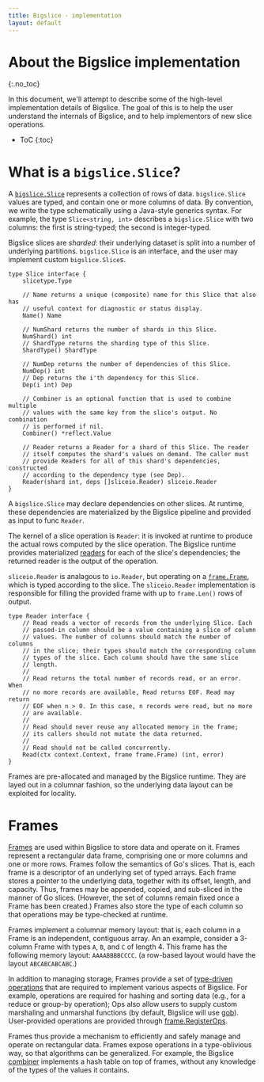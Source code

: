 ```yaml
---
title: Bigslice - implementation
layout: default
---
```


# About the Bigslice implementation
{:.no_toc}

In this document,
we'll attempt to describe some of the high-level
implementation details of Bigslice.
The goal of this is to help the user understand
the internals of Bigslice,
and to help implementors of new slice operations.

* ToC
{:toc}

# What is a `bigslice.Slice`?

A [`bigslice.Slice`](https://godoc.org/github.com/grailbio/bigslice#Slice)
represents a collection of rows of data. `bigslice.Slice` values
are typed, and contain one or more columns of data.
By convention,
we write the type schematically using a Java-style generics syntax.
For example,
the type `Slice<string, int>` describes a `bigslice.Slice`
with two columns:
the first is string-typed;
the second is integer-typed.

Bigslice slices are *sharded*:
their underlying dataset is split into a number of underlying partitions.
`bigslice.Slice` is an interface,
and the user may implement custom `bigslice.Slice`s.

```
type Slice interface {
	slicetype.Type

	// Name returns a unique (composite) name for this Slice that also has
	// useful context for diagnostic or status display.
	Name() Name

	// NumShard returns the number of shards in this Slice.
	NumShard() int
	// ShardType returns the sharding type of this Slice.
	ShardType() ShardType

	// NumDep returns the number of dependencies of this Slice.
	NumDep() int
	// Dep returns the i'th dependency for this Slice.
	Dep(i int) Dep

	// Combiner is an optional function that is used to combine multiple
	// values with the same key from the slice's output. No combination
	// is performed if nil.
	Combiner() *reflect.Value

	// Reader returns a Reader for a shard of this Slice. The reader
	// itself computes the shard's values on demand. The caller must
	// provide Readers for all of this shard's dependencies, constructed
	// according to the dependency type (see Dep).
	Reader(shard int, deps []sliceio.Reader) sliceio.Reader
}
```

A `bigslice.Slice` may declare dependencies on other slices.
At runtime,
these dependencies are materialized by the Bigslice pipeline
and provided as input to func `Reader`.

The kernel of a slice operation is `Reader`:
it is invoked at runtime to produce the actual rows
computed by the slice operation.
The Bigslice runtime provides materialized
[readers](https://godoc.org/github.com/grailbio/bigslice/sliceio#Reader)
for each of the slice's dependencies;
the returned reader is the output of the operation.

`sliceio.Reader` is analagous to `io.Reader`,
but operating on a
[`frame.Frame`](https://godoc.org/github.com/grailbio/bigslice/frame#Frame),
which is typed according to the slice.
The `sliceio.Reader` implementation is responsible for
filling the provided frame with up to `frame.Len()` rows of output.

```
type Reader interface {
	// Read reads a vector of records from the underlying Slice. Each
	// passed-in column should be a value containing a slice of column
	// values. The number of columns should match the number of columns
	// in the slice; their types should match the corresponding column
	// types of the slice. Each column should have the same slice
	// length.
	//
	// Read returns the total number of records read, or an error. When
	// no more records are available, Read returns EOF. Read may return
	// EOF when n > 0. In this case, n records were read, but no more
	// are available.
	//
	// Read should never reuse any allocated memory in the frame;
	// its callers should not mutate the data returned.
	//
	// Read should not be called concurrently.
	Read(ctx context.Context, frame frame.Frame) (int, error)
}
```

Frames are pre-allocated and managed by the Bigslice runtime.
They are layed out in a columnar fashion,
so the underlying data layout can be exploited for locality.

# Frames

[Frames](https://godoc.org/github.com/grailbio/bigslice/frame#Frame)
are used within Bigslice to store data and operate on it.
Frames represent a rectangular data frame,
comprising one or more columns
and one or more rows.
Frames follow the semantics of Go's slices.
That is,
each frame is a descriptor of an underlying set of typed arrays.
Each frame stores a pointer to the underlying data,
together with its offset, length, and capacity.
Thus, frames may be appended, copied, and sub-sliced
in the manner of Go slices.
(However, the set of columns remain fixed once a Frame has been created.)
Frames also store the type of each column
so that operations may be type-checked at runtime.

Frames implement a columnar memory layout:
that is, 
each column in a Frame is an independent, contiguous array.
An an example, consider a 3-column Frame 
with types `A`, `B`, and `C`
of length 4.
This frame has the following memory layout: `AAAABBBBCCCC`.
(a row-based layout would have the layout `ABCABCABCABC`.)

In addition to managing storage,
Frames provide a set of [type-driven operations](https://godoc.org/github.com/grailbio/bigslice/frame#Ops)
that are required to implement various aspects of Bigslice.
For example,
operations are required for hashing and sorting data 
(e.g., for a reduce or group-by operation);
Ops also allow users to supply custom 
marshaling and unmarshal functions
(by default, Bigslice will use [gob](https://godoc.org/encoding/gob)).
User-provided operations are provided through 
[frame.RegisterOps](https://godoc.org/github.com/grailbio/bigslice/frame#RegisterOps).

Frames thus provide a mechanism to efficiently 
and safely manage and operate on rectangular data.
Frames expose operations in a type-oblivious way,
so that algorithms can be generalized.
For example,
the Bigslice [combiner](https://github.com/grailbio/bigslice/blob/cafa2ff6e7ea96fa4d094a9f2149109825b3774a/exec/combiner.go#L148)
implements a hash table on top of frames,
without any knowledge of the types of the values it contains.

